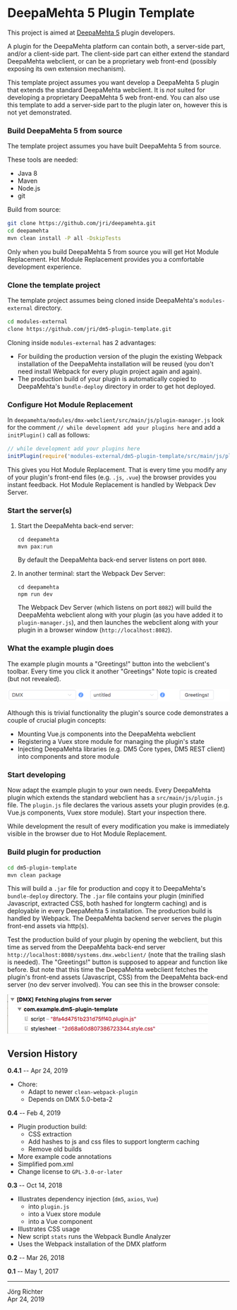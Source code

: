 # DeepaMehta 5 Plugin Template

This project is aimed at [DeepaMehta 5](https://github.com/jri/deepamehta) plugin developers.

A plugin for the DeepaMehta platform can contain both, a server-side part, and/or a client-side part. The client-side part can either extend the standard DeepaMehta webclient, or can be a proprietary web front-end (possibly exposing its own extension mechanism).

This template project assumes you want develop a DeepaMehta 5 plugin that extends the standard DeepaMehta webclient. It is *not* suited for developing a proprietary DeepaMehta 5 web front-end. You can also use this template to add a server-side part to the plugin later on, however this is not yet demonstrated.

### Build DeepaMehta 5 from source

The template project assumes you have built DeepaMehta 5 from source.

These tools are needed:

- Java 8
- Maven
- Node.js
- git

Build from source:

```sh
git clone https://github.com/jri/deepamehta.git
cd deepamehta
mvn clean install -P all -DskipTests
```

Only when you build DeepaMehta 5 from source you will get Hot Module Replacement. Hot Module Replacement provides you a comfortable development experience.

### Clone the template project

The template project assumes being cloned inside DeepaMehta's `modules-external` directory.

```sh
cd modules-external
clone https://github.com/jri/dm5-plugin-template.git
```

Cloning inside `modules-external` has 2 advantages:

- For building the production version of the plugin the existing Webpack installation of the DeepaMehta installation will be reused (you don't need install Webpack for every plugin project again and again).
- The production build of your plugin is automatically copied to DeepaMehta's `bundle-deploy` directory in order to get hot deployed.

### Configure Hot Module Replacement

In `deepamehta/modules/dmx-webclient/src/main/js/plugin-manager.js` look for the comment `// while development add your plugins here` and add a `initPlugin()` call as follows:

```js
// while development add your plugins here
initPlugin(require('modules-external/dm5-plugin-template/src/main/js/plugin.js').default)
```

This gives you Hot Module Replacement. That is every time you modify any of your plugin's front-end files (e.g. `.js`, `.vue`) the browser provides you instant feedback. Hot Module Replacement is handled by Webpack Dev Server.

### Start the server(s)

1. Start the DeepaMehta back-end server:

    ```
    cd deepamehta
    mvn pax:run
    ```

    By default the DeepaMehta back-end server listens on port `8080`.

2. In another terminal: start the Webpack Dev Server:

    ```
    cd deepamehta
    npm run dev
    ```

    The Webpack Dev Server (which listens on port `8082`) will build the DeepaMehta webclient along with your plugin (as you have added it to `plugin-manager.js`), and then launches the webclient along with your plugin in a browser window (`http://localhost:8082`).

### What the example plugin does

The example plugin mounts a "Greetings!" button into the webclient's toolbar. Every time you click it another "Greetings" Note topic is created (but not revealed).

![greetings-button](img/greetings-button.png)

Although this is trivial functionality the plugin's source code demonstrates a couple of crucial plugin concepts:

* Mounting Vue.js components into the DeepaMehta webclient
* Registering a Vuex store module for managing the plugin's state
* Injecting DeepaMehta libraries (e.g. DM5 Core types, DM5 REST client) into components and store module

### Start developing

Now adapt the example plugin to your own needs. Every DeepaMehta plugin which extends the standard webclient has a `src/main/js/plugin.js` file. The `plugin.js` file declares the various assets your plugin provides (e.g. Vue.js components, Vuex store module). Start your inspection there.

While development the result of every modification you make is immediately visible in the browser due to Hot Module Replacement.

### Build plugin for production

```sh
cd dm5-plugin-template
mvn clean package
```

This will build a `.jar` file for production and copy it to DeepaMehta's `bundle-deploy` directory. The `.jar` file contains your plugin (minified Javascript, extracted CSS, both hashed for longterm caching) and is deployable in every DeepaMehta 5 installation. The production build is handled by Webpack. The DeepaMehta backend server serves the plugin front-end assets via http(s).

Test the production build of your plugin by opening the webclient, but this time as served from the DeepaMehta back-end server `http://localhost:8080/systems.dmx.webclient/` (note that the trailing slash is needed). The "Greetings!" button is supposed to appear and function like before. But note that this time the DeepaMehta webclient fetches the plugin's front-end assets (Javascript, CSS) from the DeepaMehta back-end server (no dev server involved). You can see this in the browser console:

![fetch-plugin](img/fetch-plugin.png)

## Version History

**0.4.1** -- Apr 24, 2019

* Chore:
    * Adapt to newer `clean-webpack-plugin`
    * Depends on DMX 5.0-beta-2

**0.4** -- Feb 4, 2019

* Plugin production build:
    * CSS extraction
    * Add hashes to js and css files to support longterm caching
    * Remove old builds
* More example code annotations
* Simplified pom.xml
* Change license to `GPL-3.0-or-later`

**0.3** -- Oct 14, 2018

* Illustrates dependency injection (`dm5`, `axios`, `Vue`)
    * into `plugin.js`
    * into a Vuex store module
    * into a Vue component
* Illustrates CSS usage
* New script `stats` runs the Webpack Bundle Analyzer
* Uses the Webpack installation of the DMX platform

**0.2** -- Mar 26, 2018

**0.1** -- May 1, 2017

------------
Jörg Richter  
Apr 24, 2019
